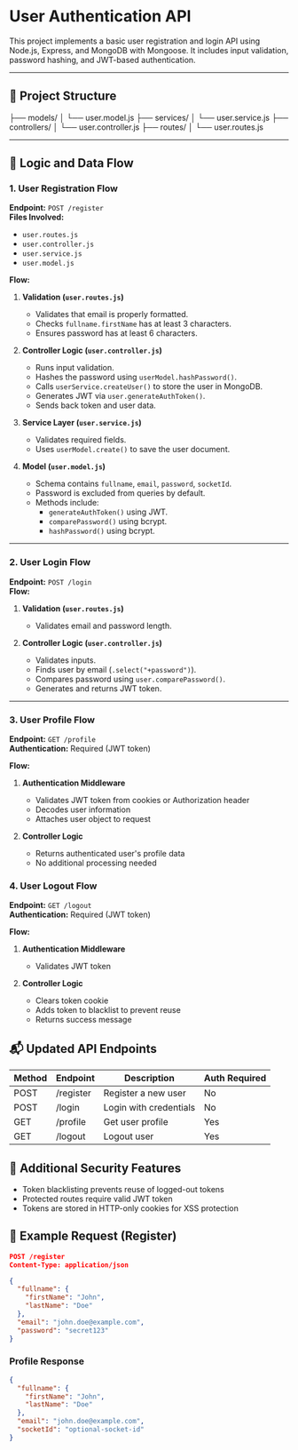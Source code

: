 # User Authentication API

This project implements a basic user registration and login API using Node.js, Express, and MongoDB with Mongoose. It includes input validation, password hashing, and JWT-based authentication.

---

## 📁 Project Structure

├── models/
│ └── user.model.js
├── services/
│ └── user.service.js
├── controllers/
│ └── user.controller.js
├── routes/
│ └── user.routes.js



---

## 🧠 Logic and Data Flow

### 1. **User Registration Flow**

**Endpoint:** `POST /register`  
**Files Involved:**  
- `user.routes.js`
- `user.controller.js`
- `user.service.js`
- `user.model.js`

**Flow:**

1. **Validation (`user.routes.js`)**  
   - Validates that email is properly formatted.
   - Checks `fullname.firstName` has at least 3 characters.
   - Ensures password has at least 6 characters.

2. **Controller Logic (`user.controller.js`)**
   - Runs input validation.
   - Hashes the password using `userModel.hashPassword()`.
   - Calls `userService.createUser()` to store the user in MongoDB.
   - Generates JWT via `user.generateAuthToken()`.
   - Sends back token and user data.

3. **Service Layer (`user.service.js`)**  
   - Validates required fields.
   - Uses `userModel.create()` to save the user document.

4. **Model (`user.model.js`)**  
   - Schema contains `fullname`, `email`, `password`, `socketId`.
   - Password is excluded from queries by default.
   - Methods include:
     - `generateAuthToken()` using JWT.
     - `comparePassword()` using bcrypt.
     - `hashPassword()` using bcrypt.

---

### 2. **User Login Flow**

**Endpoint:** `POST /login`  
**Flow:**

1. **Validation (`user.routes.js`)**  
   - Validates email and password length.

2. **Controller Logic (`user.controller.js`)**
   - Validates inputs.
   - Finds user by email (`.select("+password")`).
   - Compares password using `user.comparePassword()`.
   - Generates and returns JWT token.

---

### 3. **User Profile Flow**

**Endpoint:** `GET /profile`  
**Authentication:** Required (JWT token)

**Flow:**
1. **Authentication Middleware**
   - Validates JWT token from cookies or Authorization header
   - Decodes user information
   - Attaches user object to request

2. **Controller Logic**
   - Returns authenticated user's profile data
   - No additional processing needed

### 4. **User Logout Flow**

**Endpoint:** `GET /logout`  
**Authentication:** Required (JWT token)

**Flow:**
1. **Authentication Middleware**
   - Validates JWT token

2. **Controller Logic**
   - Clears token cookie
   - Adds token to blacklist to prevent reuse
   - Returns success message

## 📬 Updated API Endpoints

| Method | Endpoint     | Description           | Auth Required |
|--------|--------------|-----------------------|---------------|
| POST   | /register    | Register a new user   | No           |
| POST   | /login       | Login with credentials| No           |
| GET    | /profile     | Get user profile      | Yes          |
| GET    | /logout      | Logout user           | Yes          |

## 🔐 Additional Security Features

- Token blacklisting prevents reuse of logged-out tokens
- Protected routes require valid JWT token
- Tokens are stored in HTTP-only cookies for XSS protection

## 🧪 Example Request (Register)

```json
POST /register
Content-Type: application/json

{
  "fullname": {
    "firstName": "John",
    "lastName": "Doe"
  },
  "email": "john.doe@example.com",
  "password": "secret123"
}
```

### Profile Response
```json
{
  "fullname": {
    "firstName": "John",
    "lastName": "Doe"
  },
  "email": "john.doe@example.com",
  "socketId": "optional-socket-id"
}
```
